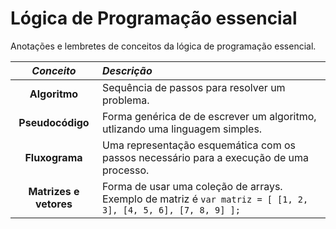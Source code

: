 # Lógica de Programação essencial

Anotações e lembretes de conceitos da lógica de programação essencial.

|       *Conceito*       |                  *Descrição*                   |
|         :---:          |                    :---                        |
|     **Algoritmo**      | Sequência de passos para resolver um problema. |
|    **Pseudocódigo**    | Forma genérica de de escrever um algoritmo, utlizando uma linguagem simples. |
|     **Fluxograma**     | Uma representação esquemática com os passos necessário para a execução de uma processo. |
| **Matrizes e vetores** |      Forma de usar uma coleção de arrays. Exemplo de matriz é `var matriz = [ [1, 2, 3], [4, 5, 6], [7, 8, 9] ];`|